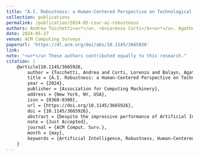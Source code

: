 ```yaml
---
title: "A.I. Robustness: a Human-Centered Perspective on Technological Challenges and Opportunities"
collection: publications
permalink: /publication/2024-05-csur-ai-robustness
authors: Andrea Tocchetti<u>*</u>, <b>Lorenzo Corti</b><u>*</u>, Agathe Balayn<u>*</u>, Mireia Yurrita, Philip Lippmann, Marco Brambilla, Jie Yang
date: 2024-05-27
venue: ACM Computing Surveys
paperurl: 'https://dl.acm.org/doi/abs/10.1145/3665926'
link: 
note: "<u>*</u> These authors contributed equally to this research."
citation: |
    @article{10.1145/3665926,
        author = {Tocchetti, Andrea and Corti, Lorenzo and Balayn, Agathe and Yurrita, Mireia and Lippmann, Philip and Brambilla, Marco and Yang, Jie},
        title = {A.I. Robustness: a Human-Centered Perspective on Technological Challenges and Opportunities},
        year = {2024},
        publisher = {Association for Computing Machinery},
        address = {New York, NY, USA},
        issn = {0360-0300},
        url = {https://doi.org/10.1145/3665926},
        doi = {10.1145/3665926},
        abstract = {Despite the impressive performance of Artificial Intelligence (AI) systems, their robustness remains elusive and constitutes a key issue that impedes large-scale adoption. Besides, robustness is interpreted differently across domains and contexts of AI. In this work, we systematically survey recent progress to provide a reconciled terminology of concepts around AI robustness. We introduce three taxonomies to organize and describe the literature both from a fundamental and applied point of view: 1) methods and approaches that address robustness in different phases of the machine learning pipeline; 2) methods improving robustness in specific model architectures, tasks, and systems; and in addition, 3) methodologies and insights around evaluating the robustness of AI systems, particularly the trade-offs with other trustworthiness properties. Finally, we identify and discuss research gaps and opportunities and give an outlook on the field. We highlight the central role of humans in evaluating and enhancing AI robustness, considering the necessary knowledge they can provide, and discuss the need for better understanding practices and developing supportive tools in the future.},
        note = {Just Accepted},
        journal = {ACM Comput. Surv.},
        month = {may},
        keywords = {Artificial Intelligence, Robustness, Human-Centered AI, Trustworthy AI}
    }
---
```

